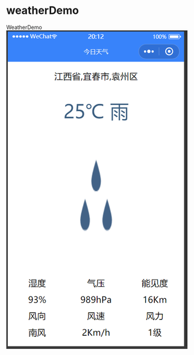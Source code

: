 # weatherDemo
WeatherDemo
![image](https://github.com/liyiliyiliyi/weatherDemo/blob/%E5%A4%A9%E6%B0%94/showImages/Weather1.png)

